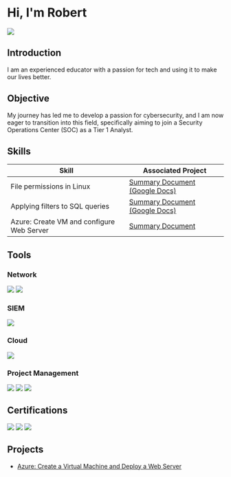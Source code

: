 # Hi, I'm Robert
<a href="www.linkedin.com/in/robertstrijdom"><img src="https://img.shields.io/badge/-LinkedIn-0072b1?&style=for-the-badge&logo=linkedin&logoColor=white" /></a>

## Introduction

I am an experienced educator with a passion for tech and using it to make our lives better.

## Objective

My journey has led me to develop a passion for cybersecurity, and I am now eager to transition into this field, specifically aiming to join a Security Operations Center (SOC) as a Tier 1 Analyst.

## Skills

| Skill                                         | Associated Project         |
|-----------------------------------------------|----------------------------|
| File permissions in Linux | <a href="https://docs.google.com/document/d/1apCoEis74bmTT0bHOTg3zdwpF5cm6t-UlJSVFE_EIFw/edit?usp=sharing">Summary Document (Google Docs)</a>|
| Applying filters to SQL queries | <a href="https://docs.google.com/document/d/1B5OTcGPr8fOeOlHhlFRA3tAQNI8M9qHdznXsWtcIvyE/edit?usp=sharing">Summary Document (Google Docs)</a>|
| Azure: Create VM and configure Web Server | <a href="https://github.com/rstrijdom/Azure-Create-a-Virtual-Machine-and-Deploy-a-Web-Server/tree/main">Summary Document </a>|

## Tools

### Network
<div>
    <img src="https://img.shields.io/badge/-Wireshark-1679A7?&style=for-the-badge&logo=Wireshark&logoColor=white" />
    <img src="https://img.shields.io/badge/-Suricata-EF3B2D?&style=for-the-badge&logo=Suricata&logoColor=white" />
</div>

### SIEM
<div>
    <img src="https://img.shields.io/badge/-Splunk-000000?&style=for-the-badge&logo=Splunk&logoColor=white" />
</div>

### Cloud
<div>
   <img src="https://img.shields.io/badge/-Microsoft_Azure-0089D6?&style=for-the-badge&logo=Microsoft%20Azure&logoColor=white" />
</div>

### Project Management
<div>
    <img src="https://img.shields.io/badge/Jira-429ef5" />
    <img src="https://img.shields.io/badge/Asana-f54263" />
    <img src="https://img.shields.io/badge/Trello-8A2BE2" />
</div>

## Certifications
<div>
<img src="https://img.shields.io/badge/-Google_Cybersecurity_Certificate-4285F4?&style=for-the-badge&logo=Google&logoColor=white" />
<img src="https://img.shields.io/badge/-Certified_Scrum_Master-6DB33F?&style=for-the-badge&logoColor=white" />
<img src="https://img.shields.io/badge/-Google_Project_Management_Certificate-4285F4?&style=for-the-badge&logo=Google&logoColor=white" />
</div>

## Projects
- <a href="https://github.com/rstrijdom/Azure-Create-a-Virtual-Machine-and-Deploy-a-Web-Server/tree/main">Azure: Create a Virtual Machine and Deploy a Web Server</a>
